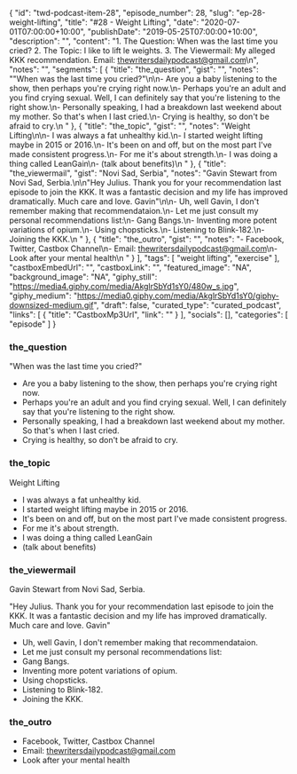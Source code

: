{
	"id": "twd-podcast-item-28",
	"episode_number": 28,
	"slug": "ep-28-weight-lifting",
	"title": "#28 - Weight Lifting",
	"date": "2020-07-01T07:00:00+10:00",
	"publishDate": "2019-05-25T07:00:00+10:00",
	"description": "",
	"content": "1. The Question: When was the last time you cried? 2. The Topic: I like to lift le weights. 3. The Viewermail: My alleged KKK recommendation. Email: thewritersdailypodcast@gmail.com\n",
	"notes": "",
	"segments": [
		{
			"title": "the_question",
			"gist": "",
			"notes": "\"When was the last time you cried?\"\n\n- Are you a baby listening to the show, then perhaps you're crying right now.\n- Perhaps you're an adult and you find crying sexual. Well, I can definitely say that you're listening to the right show.\n- Personally speaking, I had a breakdown last weekend about my mother. So that's when I last cried.\n- Crying is healthy, so don't be afraid to cry.\n      "
		},
		{
			"title": "the_topic",
			"gist": "",
			"notes": "Weight Lifting\n\n- I was always a fat unhealthy kid.\n- I started weight lifting maybe in 2015 or 2016.\n- It's been on and off, but on the most part I've made consistent progress.\n- For me it's about strength.\n- I was doing a thing called LeanGain\n- (talk about benefits)\n      "
		},
		{
			"title": "the_viewermail",
			"gist": "Novi Sad, Serbia",
			"notes": "Gavin Stewart from Novi Sad, Serbia.\n\n\"Hey Julius. Thank you for your recommendation last episode to join the KKK. It was a fantastic decision and my life has improved dramatically. Much care and love. Gavin\"\n\n- Uh, well Gavin, I don't remember making that recommendataion.\n- Let me just consult my personal recommendations list:\n- Gang Bangs.\n- Inventing more potent variations of opium.\n- Using chopsticks.\n- Listening to Blink-182.\n- Joining the KKK.\n      "
		},
		{
			"title": "the_outro",
			"gist": "",
			"notes": "- Facebook, Twitter, Castbox Channel\n- Email: thewritersdailypodcast@gmail.com\n- Look after your mental health\n      "
		}
	],
	"tags": [
		"weight lifting",
		"exercise"
	],
	"castboxEmbedUrl": "",
	"castboxLink": "",
	"featured_image": "NA",
	"background_image": "NA",
	"giphy_still": "https://media4.giphy.com/media/AkglrSbYd1sY0/480w_s.jpg",
	"giphy_medium": "https://media0.giphy.com/media/AkglrSbYd1sY0/giphy-downsized-medium.gif",
	"draft": false,
	"curated_type": "curated_podcast",
	"links": [
		{
			"title": "CastboxMp3Url",
			"link": ""
		}
	],
	"socials": [],
	"categories": [
		"episode"
	]
}

### the_question

"When was the last time you cried?"

- Are you a baby listening to the show, then perhaps you're crying right now.
- Perhaps you're an adult and you find crying sexual. Well, I can definitely say that you're listening to the right show.
- Personally speaking, I had a breakdown last weekend about my mother. So that's when I last cried.
- Crying is healthy, so don't be afraid to cry.
      
### the_topic

Weight Lifting

- I was always a fat unhealthy kid.
- I started weight lifting maybe in 2015 or 2016.
- It's been on and off, but on the most part I've made consistent progress.
- For me it's about strength.
- I was doing a thing called LeanGain
- (talk about benefits)
      
### the_viewermail

Gavin Stewart from Novi Sad, Serbia.

"Hey Julius. Thank you for your recommendation last episode to join the KKK. It was a fantastic decision and my life has improved dramatically. Much care and love. Gavin"

- Uh, well Gavin, I don't remember making that recommendataion.
- Let me just consult my personal recommendations list:
- Gang Bangs.
- Inventing more potent variations of opium.
- Using chopsticks.
- Listening to Blink-182.
- Joining the KKK.
      
### the_outro

- Facebook, Twitter, Castbox Channel
- Email: thewritersdailypodcast@gmail.com
- Look after your mental health
      
